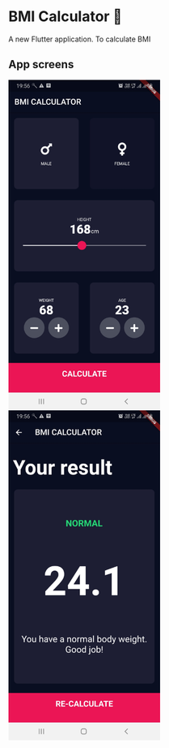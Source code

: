 # BMI Calculator 💪

A new Flutter application.
To calculate BMI

## App screens

<img src="https://raw.githubusercontent.com/divyanshuverma72/BMICalculator/master/bmi1.jpg" width=300 align=left>
<img src="https://raw.githubusercontent.com/divyanshuverma72/BMICalculator/master/bmi2.jpg" width=300align=left>
